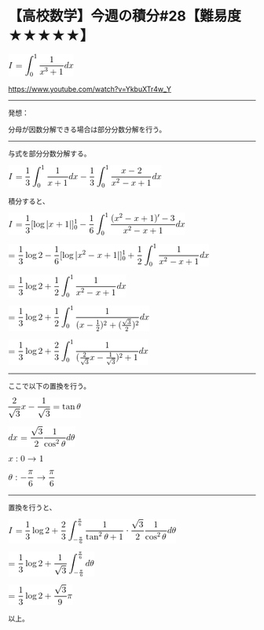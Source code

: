 # 【高校数学】今週の積分#28【難易度★★★★★】

<!--
![](https://latex.codecogs.com/gif.latex?I=\int_0^1\frac{1}{x^3&plus;1}dx)
-->
![](0.gif)

https://www.youtube.com/watch?v=YkbuXTr4w_Y

----

発想：

分母が因数分解できる場合は部分分数分解を行う。

----

与式を部分分数分解する。

<!--
![](https://latex.codecogs.com/gif.latex?I=\frac{1}{3}\int_0^1\frac{1}{x&plus;1}dx-\frac{1}{3}\int_0^1\frac{x-2}{x^2-x&plus;1}dx)
-->
![](1.gif)

積分すると、

<!--
![](https://latex.codecogs.com/gif.latex?I=\frac{1}{3}[\log|x&plus;1|]_0^1-\frac{1}{6}\int_0^1\frac{(x^2-x&plus;1)'-3}{x^2-x&plus;1}dx)
-->
![](2.gif)

<!--
![](https://latex.codecogs.com/gif.latex?=\frac{1}{3}\log2-\frac{1}{6}[\log|x^2-x&plus;1|]_0^1&plus;\frac{1}{2}\int_0^1\frac{1}{x^2-x&plus;1}dx)
-->
![](3.gif)

<!--
![](https://latex.codecogs.com/gif.latex?=\frac{1}{3}\log2&plus;\frac{1}{2}\int_0^1\frac{1}{x^2-x&plus;1}dx)
-->
![](4.gif)

<!--
![](https://latex.codecogs.com/gif.latex?=\frac{1}{3}\log2&plus;\frac{1}{2}\int_0^1\frac{1}{(x-\frac{1}{2})^2&plus;(\frac{\sqrt{3}}{2})^2}dx)
-->
![](5.gif)

<!--
![](https://latex.codecogs.com/gif.latex?=\frac{1}{3}\log2&plus;\frac{2}{3}\int_0^1\frac{1}{(\frac{2}{\sqrt{3}}x-\frac{1}{\sqrt{3}})^2&plus;1}dx)
-->
![](6.gif)

----

ここで以下の置換を行う。

<!--
![](https://latex.codecogs.com/gif.latex?\frac{2}{\sqrt{3}}x-\frac{1}{\sqrt{3}}=\tan\theta)
-->
![](7.gif)

<!--
![](https://latex.codecogs.com/gif.latex?dx=\frac{\sqrt{3}}{2}\frac{1}{\cos^2\theta}d\theta)
-->
![](8.gif)

<!--
![](https://latex.codecogs.com/gif.latex?x:0\rightarrow1)
-->
![](9.gif)

<!--
![](https://latex.codecogs.com/gif.latex?\theta:-\frac{\pi}{6}\rightarrow\frac{\pi}{6})
-->
![](10.gif)

----

置換を行うと、

<!--
![](https://latex.codecogs.com/gif.latex?I=\frac{1}{3}\log2&plus;\frac{2}{3}\int_{-\frac{\pi}{6}}^\frac{\pi}{6}\frac{1}{\tan^2\theta&plus;1}\cdot\frac{\sqrt{3}}{2}\frac{1}{\cos^2\theta}d\theta)
-->
![](11.gif)

<!--
![](https://latex.codecogs.com/gif.latex?=\frac{1}{3}\log2&plus;\frac{1}{\sqrt{3}}\int_{-\frac{\pi}{6}}^\frac{\pi}{6}d\theta)
-->
![](12.gif)

<!--
![](https://latex.codecogs.com/gif.latex?=\frac{1}{3}\log2&plus;\frac{\sqrt{3}}{9}\pi)
-->
![](13.gif)

以上。
